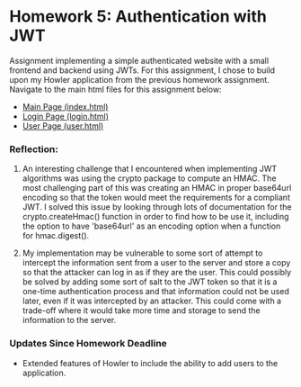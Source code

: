 # Homework 5: Authentication with JWT

Assignment implementing a simple authenticated website with a small frontend and backend using JWTs. For this assignment, I chose to build upon my Howler application from the previous homework assignment. Navigate to the main html files for this assignment below:

- [Main Page (index.html)](templates/index.html)
- [Login Page (login.html)](templates/login.html)
- [User Page (user.html)](templates/user.html)

### Reflection:

1. An interesting challenge that I encountered when implementing JWT algorithms was using the crypto package to compute an HMAC. The most challenging part of this was creating an HMAC in proper base64url encoding so that the token would meet the requirements for a compliant JWT. I solved this issue by looking through lots of documentation for the crypto.createHmac() function in order to find how to be use it, including the option to have 'base64url' as an encoding option when a function for hmac.digest().

2. My implementation may be vulnerable to some sort of attempt to intercept the information sent from a user to the server and store a copy so that the attacker can log in as if they are the user. This could possibly be solved by adding some sort of salt to the JWT token so that it is a one-time authentication process and that information could not be used later, even if it was intercepted by an attacker. This could come with a trade-off where it would take more time and storage to send the information to the server.

### Updates Since Homework Deadline
- Extended features of Howler to include the ability to add users to the application.